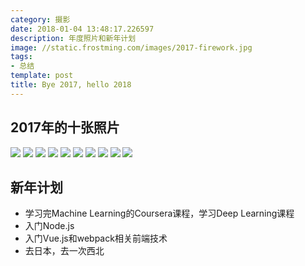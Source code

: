 ```yaml
---
category: 摄影
date: 2018-01-04 13:48:17.226597
description: 年度照片和新年计划
image: //static.frostming.com/images/2017-firework.jpg
tags:
- 总结
template: post
title: Bye 2017, hello 2018
---
```


## 2017年的十张照片

![](//static.frostming.com/images/2017-DSC_5512-edited.jpg) ![](//static.frostming.com/images/2017-DSC_6028-edited.jpg)
![](//static.frostming.com/images/2017-DSC_6643-edited.jpg) ![](//static.frostming.com/images/2017-DSC_7170-edited.jpg)
![](//static.frostming.com/images/2017-DSC_7426-edited.jpg) ![](//static.frostming.com/images/2017-DSC_7837-edited.jpg)
![](//static.frostming.com/images/2017-DSC_8465-edited.jpg) ![](//static.frostming.com/images/2017-DSC_8506-edited.jpg)
![](//static.frostming.com/images/2017-DSC_9195-edited.jpg) ![](//static.frostming.com/images/2017-DSC_9305-edited.jpg)

## 新年计划

* 学习完Machine Learning的Coursera课程，学习Deep Learning课程
* 入门Node.js
* 入门Vue.js和webpack相关前端技术
* 去日本，去一次西北